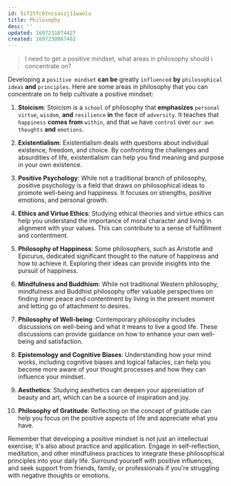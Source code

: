 ```yaml
---
id: 5if2tfc6tncsaszj11waolv
title: Philosophy
desc: ''
updated: 1697231874427
created: 1697230867462
---
```


> I need to get a positive mindset, what areas in philosophy should i concentrate on?

Developing a `positive mindset` **can be** greatly `influenced` **by** `philosophical ideas` **and** `principles`. Here are some areas in philosophy that you can concentrate on to help cultivate a positive mindset:

1. **Stoicism**: Stoicism is a `school` of philosophy that **emphasizes** `personal virtue`, `wisdom`, **and** `resilience` **in** the face of `adversity`. It teaches that `happiness` **comes from** `within`, and that `we` have `control` over `our own thoughts` **and** `emotions`.

2. **Existentialism**: Existentialism deals with questions about individual existence, freedom, and choice. By confronting the challenges and absurdities of life, existentialism can help you find meaning and purpose in your own existence.

3. **Positive Psychology**: While not a traditional branch of philosophy, positive psychology is a field that draws on philosophical ideas to promote well-being and happiness. It focuses on strengths, positive emotions, and personal growth.

4. **Ethics and Virtue Ethics**: Studying ethical theories and virtue ethics can help you understand the importance of moral character and living in alignment with your values. This can contribute to a sense of fulfillment and contentment.

5. **Philosophy of Happiness**: Some philosophers, such as Aristotle and Epicurus, dedicated significant thought to the nature of happiness and how to achieve it. Exploring their ideas can provide insights into the pursuit of happiness.

6. **Mindfulness and Buddhism**: While not traditional Western philosophy, mindfulness and Buddhist philosophy offer valuable perspectives on finding inner peace and contentment by living in the present moment and letting go of attachment to desires.

7. **Philosophy of Well-being**: Contemporary philosophy includes discussions on well-being and what it means to live a good life. These discussions can provide guidance on how to enhance your own well-being and satisfaction.

8. **Epistemology and Cognitive Biases**: Understanding how your mind works, including cognitive biases and logical fallacies, can help you become more aware of your thought processes and how they can influence your mindset.

9. **Aesthetics**: Studying aesthetics can deepen your appreciation of beauty and art, which can be a source of inspiration and joy.

10. **Philosophy of Gratitude**: Reflecting on the concept of gratitude can help you focus on the positive aspects of life and appreciate what you have.

Remember that developing a positive mindset is not just an intellectual exercise; it's also about practice and application. Engage in self-reflection, meditation, and other mindfulness practices to integrate these philosophical principles into your daily life. Surround yourself with positive influences, and seek support from friends, family, or professionals if you're struggling with negative thoughts or emotions.